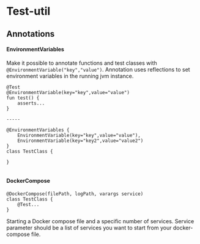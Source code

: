 # Test-util



## Annotations
#### EnvironmentVariables
Make it possible to annotate functions and test classes with `@EnvironmentVariable("key","value")`. Annotation uses reflections to set environment variables in the running jvm instance.
```
@Test
@EnvironmentVariable(key="key",value="value")
fun test() {
    asserts...
}

-----

@EnvironmentVariables {
    EnvironmentVariable(key="key",value="value"),
    EnvironmentVariable(key="key2",value="value2")
}
class TestClass {

}


```

#### DockerCompose

```
@DockerCompose(filePath, logPath, varargs service)
class TestClass {
    @Test...
}
```

Starting a Docker compose file and a specific number of services. Service parameter should be a list of 
services you want to start from your docker-compose file.
